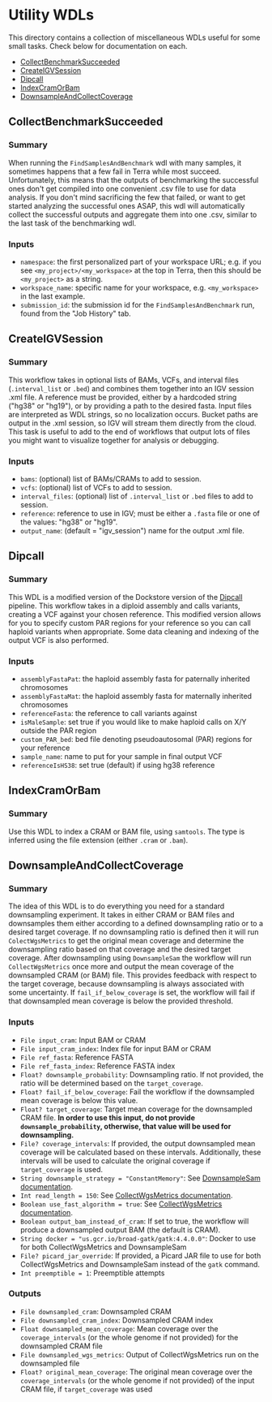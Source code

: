 # Utility WDLs

This directory contains a collection of miscellaneous WDLs useful for some small tasks. Check below for documentation on each.

* [CollectBenchmarkSucceeded](#collectbenchmarksucceeded)
* [CreateIGVSession](#createigvsession)
* [Dipcall](#dipcall)
* [IndexCramOrBam](#indexcramorbam)
* [DownsampleAndCollectCoverage](#downsampleandcollectcoverage)

## CollectBenchmarkSucceeded

### Summary

When running the `FindSamplesAndBenchmark` wdl with many samples, it sometimes happens that a few fail in Terra while most succeed.
Unfortunately, this means that the outputs of benchmarking the successful ones don't get compiled into one convenient .csv file to use for data analysis.
If you don't mind sacrificing the few that failed, or want to get started analyzing the successful ones ASAP, this wdl will automatically collect
the successful outputs and aggregate them into one .csv, similar to the last task of the benchmarking wdl.

### Inputs

* `namespace`: the first personalized part of your workspace URL; e.g. if you see `<my_project>/<my_workspace>` at the top
  in Terra, then this should be `<my_project>` as a string.
* `workspace_name`: specific name for your workspace, e.g. `<my_workspace>` in the last example.
* `submission_id`: the submission id for the `FindSamplesAndBenchmark` run, found from the "Job History" tab.

## CreateIGVSession

### Summary

This workflow takes in optional lists of BAMs, VCFs, and interval files (`.interval_list` or `.bed`) and combines them together
into an IGV session .xml file. A reference must be provided, either by a hardcoded string ("hg38" or "hg19"), or by providing a 
path to the desired fasta. Input files are interpreted as WDL strings, so no localization occurs. Bucket paths are output in the .xml
session, so IGV will stream them directly from the cloud. This task is useful to add to the end of workflows that output lots of files
you might want to visualize together for analysis or debugging.

### Inputs

* `bams`: (optional) list of BAMs/CRAMs to add to session.
* `vcfs`: (optional) list of VCFs to add to session.
* `interval_files`: (optional) list of `.interval_list` or `.bed` files to add to session.
* `reference`: reference to use in IGV; must be either a `.fasta` file or one of the values: "hg38" or "hg19".
* `output_name`: (default = "igv_session") name for the output .xml file.

## Dipcall

### Summary

This WDL is a modified version of the Dockstore version of the [Dipcall](https://github.com/human-pangenomics/hpp_production_workflows/blob/master/QC/wdl/tasks/dipcall.wdl)
pipeline. This workflow takes in a diploid assembly and calls variants, creating a VCF against your chosen reference.
This modified version allows for you to specify custom PAR regions for your reference so you can call haploid variants
when appropriate. Some data cleaning and indexing of the output VCF is also performed.

### Inputs

* `assemblyFastaPat`: the haploid assembly fasta for paternally inherited chromosomes
* `assemblyFastaMat`: the haploid assembly fasta for maternally inherited chromosomes
* `referenceFasta`: the reference to call variants against
* `isMaleSample`: set true if you would like to make haploid calls on X/Y outside the PAR region
* `custom_PAR_bed`: bed file denoting pseudoautosomal (PAR) regions for your reference
* `sample_name`: name to put for your sample in final output VCF
* `referenceIsHS38`: set true (default) if using hg38 reference


## IndexCramOrBam

### Summary 

Use this WDL to index a CRAM or BAM file, using `samtools`. The type is inferred using the file extension (either `.cram` or `.bam`). 


## DownsampleAndCollectCoverage

### Summary

The idea of this WDL is to do everything you need for a standard downsampling experiment. It takes in either CRAM or BAM files and downsamples them either according to a defined downsampling ratio or to a desired target coverage. If no downsampling ratio is defined then it will run `ColectWgsMetrics` to get the original mean coverage and determine the downsampling ratio based on that coverage and the desired target coverage. After downsampling using `DownsampleSam` the workflow will run `CollectWgsMetrics` once more and output the mean coverage of the downsampled CRAM (or BAM) file. This provides feedback with respect to the target coverage, because downsampling is always associated with some uncertainty. If `fail_if_below_coverage` is set, the workflow will fail if that downsampled mean coverage is below the provided threshold.

### Inputs 
* `File input_cram`: Input BAM or CRAM
* `File input_cram_index`: Index file for input BAM or CRAM
* `File ref_fasta`: Reference FASTA
* `File ref_fasta_index`: Reference FASTA index
* `Float? downsample_probability`: Downsampling ratio. If not provided, the ratio will be determined based on the `target_coverage`.
* `Float? fail_if_below_coverage`: Fail the workflow if the downsampled mean coverage is below this value.
* `Float? target_coverage`: Target mean coverage for the downsampled CRAM file. **In order to use this input, do not provide `downsample_probability`, otherwise, that value will be used for downsampling.** 
* `File? coverage_intervals`: If provided, the output downsampled mean coverage will be calculated based on these intervals. Additionally, these intervals will be used to calculate the original coverage if `target_coverage` is used.
* `String downsample_strategy = "ConstantMemory"`: See [DownsampleSam documentation](https://gatk.broadinstitute.org/hc/en-us/articles/13832708637467-DownsampleSam-Picard-).
* `Int read_length = 150`: See [CollectWgsMetrics documentation](https://gatk.broadinstitute.org/hc/en-us/articles/13832707851035-CollectWgsMetrics-Picard-).
* `Boolean use_fast_algorithm = true`: See [CollectWgsMetrics documentation](https://gatk.broadinstitute.org/hc/en-us/articles/13832707851035-CollectWgsMetrics-Picard-).
* `Boolean output_bam_instead_of_cram`: If set to true, the workflow will produce a downsampled output BAM (the default is CRAM).
* `String docker = "us.gcr.io/broad-gatk/gatk:4.4.0.0"`: Docker to use for both CollectWgsMetrics and DownsampleSam
* `File? picard_jar_override`: If provided, a Picard JAR file to use for both CollectWgsMetrics and DownsampleSam instead of the `gatk` command.
* `Int preemptible = 1`: Preemptible attempts

### Outputs
* `File downsampled_cram`: Downsampled CRAM
* `File downsampled_cram_index`: Downsampled CRAM index
* `Float downsampled_mean_coverage`: Mean coverage over the `coverage_intervals` (or the whole genome if not provided) for the downsampled CRAM file
* `File downsampled_wgs_metrics`: Output of CollectWgsMetrics run on the downsampled file
* `Float? original_mean_coverage`: The original mean coverage over the `coverage_intervals` (or the whole genome if not provided) of the input CRAM file, if `target_coverage` was used
